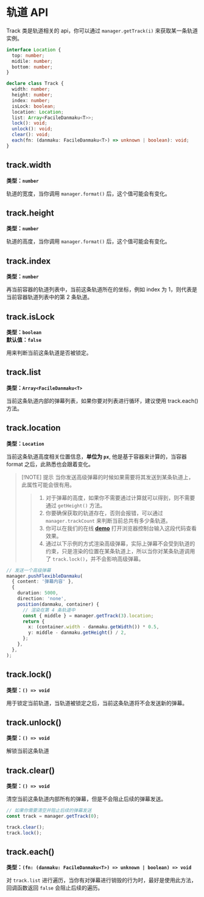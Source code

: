 # 轨道 API

Track 类是轨道相关的 api，你可以通过 `manager.getTrack(i)` 来获取某一条轨道实例。

```ts
interface Location {
  top: number;
  midile: number;
  bottom: number;
}

declare class Track {
  width: number;
  height: number;
  index: number;
  isLock: boolean;
  location: Location;
  list: Array<FacileDanmaku<T>>;
  lock(): void;
  unlock(): void;
  clear(): void;
  each(fn: (danmaku: FacileDanmaku<T>) => unknown | boolean): void;
}
```

## track.width

**类型：`number`**<br/>

轨道的宽度，当你调用 `manager.format()` 后，这个值可能会有变化。

## track.height

**类型：`number`**<br/>

轨道的高度，当你调用 `manager.format()` 后，这个值可能会有变化。

## track.index

**类型：`number`**<br/>

再当前容器的轨道列表中，当前这条轨道所在的坐标，例如 index 为 1，则代表是当前容器轨道列表中的第 2 条轨道。

## track.isLock

**类型：`boolean`**<br/>
**默认值：`false`**

用来判断当前这条轨道是否被锁定。

## track.list

**类型：`Array<FacileDanmaku<T>`**

当前这条轨道内部的弹幕列表，如果你要对列表进行循环，建议使用 track.each() 方法。

## track.location

**类型：`Location`**

当前这条轨道高度相关位置信息，**单位为 `px`**, 他是基于容器来计算的，当容器 format 之后，此熟悉也会跟着变化。

> [!NOTE] 提示
> 当你发送高级弹幕的时候如果需要将其发送到某条轨道上，此属性可能会很有用。
>
> > 1. 对于弹幕的高度，如果你不需要通过计算就可以得到，则不需要通过 `getHeight()` 方法。
> > 2. 你要确保获取的轨道存在，否则会报错，可以通过 `manager.trackCount` 来判断当前总共有多少条轨道。
> > 3. 你可以在我们的在线 [**demo**](https://imtaotao.github.io/danmu/) 打开浏览器控制台输入这段代码查看效果。
> > 4. 通过以下示例的方式渲染高级弹幕，实际上弹幕不会受到轨道的约束，只是渲染的位置在某条轨道上，所以当你对某条轨道调用了 `track.lock()`，并不会影响高级弹幕。

```ts {9,12}
// 发送一个高级弹幕
manager.pushFlexibleDanmaku(
  { content: '弹幕内容' },
  {
    duration: 5000,
    direction: 'none',
    position(danmaku, container) {
      // 渲染在第 4 条轨道中
      const { middle } = manager.getTrack(3).location;
      return {
        x: (container.width - danmaku.getWidth()) * 0.5,
        y: middle - danmaku.getHeight() / 2,
      };
    },
  },
);
```

## track.lock()

**类型：`() => void`**

用于锁定当前轨道，当轨道被锁定之后，当前这条轨道将不会发送新的弹幕。

## track.unlock()

**类型：`() => void`**

解锁当前这条轨道

## track.clear()

**类型：`() => void`**

清空当前这条轨道内部所有的弹幕，但是不会阻止后续的弹幕发送。

```ts
// 如果你需要清空并阻止后续的弹幕发送
const track = manager.getTrack(0);

track.clear();
track.lock();
```

## track.each()

**类型：`(fn: (danmaku: FacileDanmaku<T>) => unknown | boolean) => void`**

对 `track.list` 进行遍历，当你有对弹幕进行销毁的行为时，最好是使用此方法，回调函数返回 `false` 会阻止后续的遍历。

